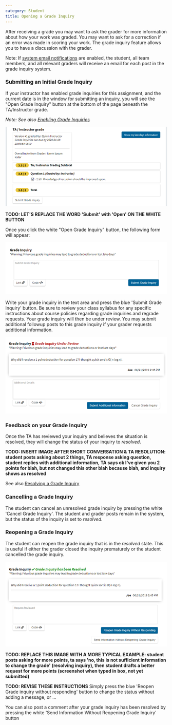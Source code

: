 ```yaml
---
category: Student
title: Opening a Grade Inquiry
---
```



After receiving a grade you may want to ask the grader for more
information about how your work was graded.  You may want to ask for a
correction if an error was made in scoring your work.  The grade
inquiry feature allows you to have a discussion with the grader.

Note: If [system email notifications](../sysadmin/email_configuration)
are enabled, the student, all team members, and all relevant graders
will receive an email for each post in the grade inquiry system.


### Submitting an Initial Grade Inquiry

If your instructor has enabled grade inquiries for this assignment,
and the current date is in the window for submitting an inquiry, you
will see the "Open Grade Inquiry" button at the bottom of the page
beneath the TA/Instructor grade.

_Note: See also [Enabling Grade Inquiries](../instructor/grade_inquiry_instructor)_

![](/images/student_submit_grade_inquiry.PNG)


**TODO: LET'S REPLACE THE WORD 'Submit' with 'Open' ON THE WHITE BUTTON**


Once you click the white "Open Grade Inquiry" button, the following form will appear:

![](/images/grade_inquiry_form.PNG)

Write your grade inquiry in the text area and press the blue 'Submit
Grade Inquiry' button.  Be sure to review your class syllabus for any
specific instructions about course policies regarding grade inquiries
and regrade requests.  Your grade inquiry will then be under review.
You may submit additional followup posts to this grade inquiry if your grader
requests additional information.

![](/images/student_pending_grade_inquiry.PNG)


### Feedback on your Grade Inquiry

Once the TA has reviewed your inquiry and believes the situation is
resolved, they will change the status of your inquiry to *resolved*.

**TODO: INSERT IMAGE AFTER SHORT CONVERSATION & TA RESOLUTION: student
   posts asking about 2 things, TA response asking question, student
   replies with additional information, TA says ok I've given you 2
   points for blah, but not changed this other blah because blah, and
   inquiry shows as resolved**


See also [Resolving a Grade Inquiry](../grader/grade_inquiry_grader)


### Cancelling a Grade Inquiry

The student can cancel an unresolved grade inquiry by pressing the
white 'Cancel Grade Inquiry'.  The student and grader posts remain in
the system, but the status of the inquiry is set to *resolved*.


### Reopening a Grade Inquiry

The student can reopen the grade inquiry that is in the *resolved*
state.  This is useful if either the grader closed the inquiry
prematurely or the student cancelled the grade inquiry.

![](/images/student_reopen_grade_inquiry.PNG)

**TODO: REPLACE THIS IMAGE WITH A MORE TYPICAL EXAMPLE: student posts
   asking for more points, ta says 'no, this is not sufficient
   information to change the grade' (resolving inquiry), then student
   drafts a better request for more points (screenshot when typed in
   box, not yet submitted)**

**TODO: REVISE THESE INSTRUCTIONS** Simply press the blue 'Reopen
Grade inquiry without responding' button to change the status without
adding a message, or ...


You can also post a comment after your grade inquiry has been resolved
by pressing the white 'Send Information Without Reopening Grade
Inquiry' button


